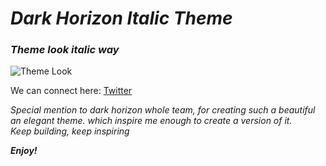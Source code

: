 # _Dark Horizon Italic Theme_

### _Theme look italic way_

![Theme Look](../dark-horizon-italic/images/codesnap.png)

We can connect here: [Twitter](https://x.com/rubelverse)

_Special mention to dark horizon whole team, for creating such a beautiful an elegant theme. which inspire me enough to create a version of it._    
_Keep building, keep inspiring_

_**Enjoy!**_
